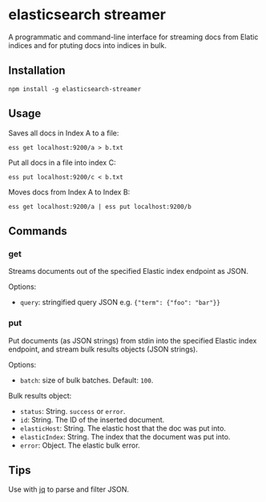 # elasticsearch streamer

A programmatic and command-line interface for streaming docs from Elatic indices and for ptuting docs into indices in bulk.

## Installation

`npm install -g elasticsearch-streamer`

## Usage

Saves all docs in Index A to a file:

```
ess get localhost:9200/a > b.txt
```

Put all docs in a file into index C:

```
ess put localhost:9200/c < b.txt
```

Moves docs from Index A to Index B:

```
ess get localhost:9200/a | ess put localhost:9200/b
```

## Commands

### get

Streams documents out of the specified Elastic index endpoint as JSON.

Options:

* `query`: stringified query JSON e.g. `{"term": {"foo": "bar"}}`

### put

Put documents (as JSON strings) from stdin into the specified Elastic index endpoint, and stream bulk results objects (JSON strings).

Options:

* `batch`: size of bulk batches. Default: `100`.

Bulk results object:

* `status`: String. `success` or `error`.
* `id`: String. The ID of the inserted document.
* `elasticHost`: String. The elastic host that the doc was put into.
* `elasticIndex`: String. The index that the document was put into.
* `error`: Object. The elastic bulk error.

## Tips

Use with [jq](https://stedolan.github.io/jq/) to parse and filter JSON.
